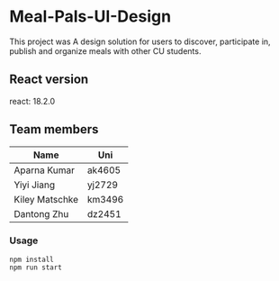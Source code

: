 # Meal-Pals-UI-Design

This project was A design solution for users to discover, participate in, publish and organize meals with other CU students. 


## React version
react: 18.2.0  

## Team members
| Name      | Uni |
| ----------- | ----------- |
| Aparna Kumar    | ak4605       |
| Yiyi Jiang   | yj2729       |
| Kiley Matschke   | km3496        |
| Dantong Zhu   | dz2451        |


### Usage

```shell
npm install
npm run start
```
